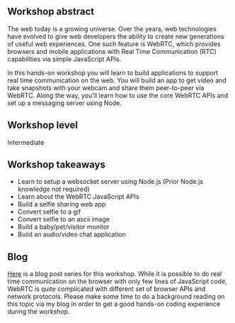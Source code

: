 ## Workshop abstract
The web today is a growing universe. Over the years, web technologies have evolved to give web developers the ability to create new generations of useful web experiences. One such feature is WebRTC, which provides browsers and mobile applications with Real Time Communication (RTC) capabilities via simple JavaScript APIs.

In this hands-on workshop you will learn to build applications to support real time communication on the web. You will build an app to get video and take snapshots with your webcam and share them peer-to-peer via WebRTC. Along the way, you'll learn how to use the core WebRTC APIs and set up a messaging server using Node.

## Workshop level
Intermediate

## Workshop takeaways
- Learn to setup a websocket server using Node.js (Prior Node.js knowledge not required)
- Learn about the WebRTC JavaScript APIs
- Build a selfie sharing web app
- Convert selfie to a gif
- Convert selfie to an ascii image
- Build a baby/pet/visitor monitor
- Build an audio/video chat application

## Blog

[Here](https://princiya777.wordpress.com/category/websc/) is a blog post series for this workshop. While it is possible to do real time communication on the browser with only few lines of JavaScript code, WebRTC is quite complicated with different set of browser APIs and network protocols. Please make some time to do a background reading on this topic via my blog in order to get a good hands-on coding experience during the workshop.
